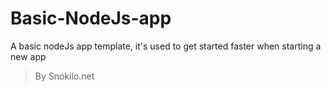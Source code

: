 # Basic-NodeJs-app
A basic nodeJs app template, it's used to get started faster when starting a new app

>By Snokilo.net
